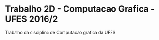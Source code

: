 # Trabalho 2D - Computacao Grafica - UFES 2016/2
Trabalho da disciplina de Computacao grafica da UFES
